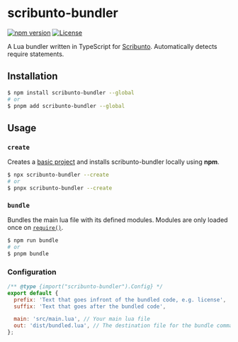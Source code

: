 # scribunto-bundler

[![npm version](https://badge.fury.io/js/scribunto-bundler.svg)](https://badge.fury.io/js/scribunto-bundler)
[![License](https://img.shields.io/badge/license-MIT-blue.svg)](https://opensource.org/licenses/MIT)

A Lua bundler written in TypeScript for [Scribunto](https://www.mediawiki.org/wiki/Extension:Scribunto).
Automatically detects require statements.

## Installation

```bash
$ npm install scribunto-bundler --global
# or
$ pnpm add scribunto-bundler --global
```

## Usage

### `create`

Creates a [basic project](https://github.com/ari-party/scribunto-bundler/tree/main/templates/create) and installs scribunto-bundler locally using **npm**.

```bash
$ npx scribunto-bundler --create
# or
$ pnpx scribunto-bundler --create
```

### `bundle`

Bundles the main lua file with its defined modules. Modules are only loaded once on [`require()`](https://www.lua.org/pil/8.1.html).

```bash
$ npm run bundle
# or
$ pnpm bundle
```

### Configuration

```js
/** @type {import("scribunto-bundler").Config} */
export default {
  prefix: 'Text that goes infront of the bundled code, e.g. license',
  suffix: 'Text that goes after the bundled code',

  main: 'src/main.lua', // Your main lua file
  out: 'dist/bundled.lua', // The destination file for the bundle command
};
```
